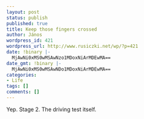 ```yaml
---
layout: post
status: publish
published: true
title: Keep those fingers crossed
author: János
wordpress_id: 421
wordpress_url: http://www.rusiczki.net/wp/?p=421
date: !binary |-
  MjAwNi0xMS0wMSAwNzo1MDoxNiArMDEwMA==
date_gmt: !binary |-
  MjAwNi0xMS0wMSAwNDo1MDoxNiArMDEwMA==
categories:
- Life
tags: []
comments: []
---
```

<p>Yep. Stage 2. The driving test itself.</p>
